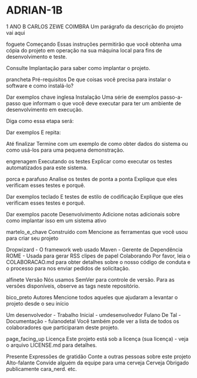 # ADRIAN-1B
1 ANO B CARLOS ZEWE COIMBRA
Um parágrafo da descrição do projeto vai aqui

foguete Começando
Essas instruções permitirão que você obtenha uma cópia do projeto em operação na sua máquina local para fins de desenvolvimento e teste.

Consulte Implantação para saber como implantar o projeto.

prancheta Pré-requisitos
De que coisas você precisa para instalar o software e como instalá-lo?

Dar exemplos
chave inglesa Instalação
Uma série de exemplos passo-a-passo que informam o que você deve executar para ter um ambiente de desenvolvimento em execução.

Diga como essa etapa será:

Dar exemplos
E repita:

Até finalizar
Termine com um exemplo de como obter dados do sistema ou como usá-los para uma pequena demonstração.

engrenagem Executando os testes
Explicar como executar os testes automatizados para este sistema.

porca e parafuso Analise os testes de ponta a ponta
Explique que eles verificam esses testes e porquê.

Dar exemplos
teclado E testes de estilo de codificação
Explique que eles verificam esses testes e porquê.

Dar exemplos
pacote Desenvolvimento
Adicione notas adicionais sobre como implantar isso em um sistema ativo

martelo_e_chave Construído com
Mencione as ferramentas que você usou para criar seu projeto

Dropwizard - O framework web usado
Maven - Gerente de Dependência
ROME - Usada para gerar RSS
clipes de papel Colaborando
Por favor, leia o COLABORACAO.md para obter detalhes sobre o nosso código de conduta e o processo para nos enviar pedidos de solicitação.

alfinete Versão
Nós usamos SemVer para controle de versão. Para as versões disponíveis, observe as tags neste repositório.

bico_preto Autores
Mencione todos aqueles que ajudaram a levantar o projeto desde o seu início

Um desenvolvedor - Trabalho Inicial - umdesenvolvedor
Fulano De Tal - Documentação - fulanodetal
Você também pode ver a lista de todos os colaboradores que participaram deste projeto.

page_facing_up Licença
Este projeto está sob a licença (sua licença) - veja o arquivo LICENSE.md para detalhes.

Presente Expressões de gratidão
Conte a outras pessoas sobre este projeto Alto-falante
Convide alguém da equipe para uma cerveja Cerveja
Obrigado publicamente cara_nerd.
etc.

